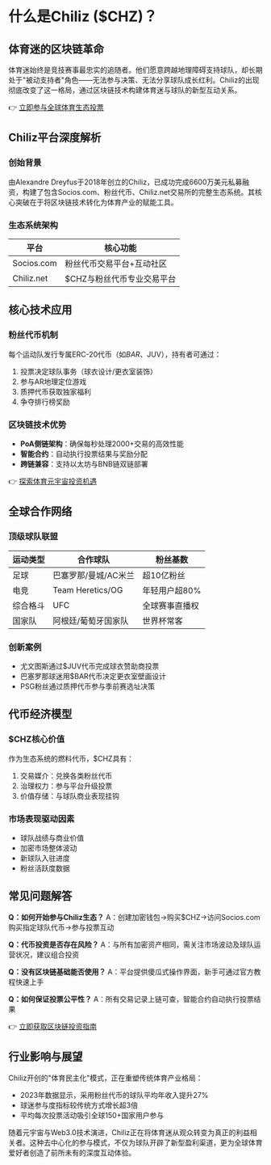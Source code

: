 # 什么是Chiliz ($CHZ)？

## 体育迷的区块链革命

体育迷始终是竞技赛事最忠实的追随者。他们愿意跨越地理障碍支持球队，却长期处于"被动支持者"角色——无法参与决策、无法分享球队成长红利。Chiliz的出现彻底改变了这一格局，通过区块链技术构建体育迷与球队的新型互动关系。

👉 [立即参与全球体育生态投票](https://bit.ly/okx_welcome)

## Chiliz平台深度解析

### 创始背景
由Alexandre Dreyfus于2018年创立的Chiliz，已成功完成6600万美元私募融资，构建了包含Socios.com、粉丝代币、Chiliz.net交易所的完整生态系统。其核心突破在于将区块链技术转化为体育产业的赋能工具。

### 生态系统架构
| 平台          | 核心功能                          |
|---------------|-----------------------------------|
| Socios.com    | 粉丝代币交易平台+互动社区         |
| Chiliz.net    | $CHZ与粉丝代币专业交易平台        |

## 核心技术应用

### 粉丝代币机制
每个运动队发行专属ERC-20代币（如$BAR、$JUV），持有者可通过：
1. 投票决定球队事务（球衣设计/更衣室装饰）
2. 参与AR地理定位游戏
3. 质押代币获取独家福利
4. 争夺排行榜奖励

### 区块链技术优势
- **PoA侧链架构**：确保每秒处理2000+交易的高效性能
- **智能合约**：自动执行投票结果与奖励分配
- **跨链兼容**：支持以太坊与BNB链双链部署

👉 [探索体育元宇宙投资机遇](https://bit.ly/okx_welcome)

## 全球合作网络

### 顶级球队联盟
| 运动类型 | 合作球队                | 粉丝基数       |
|----------|-------------------------|----------------|
| 足球     | 巴塞罗那/曼城/AC米兰    | 超10亿粉丝     |
| 电竞     | Team Heretics/OG        | 年轻用户超80%  |
| 综合格斗 | UFC                     | 全球赛事直播权 |
| 国家队   | 阿根廷/葡萄牙国家队     | 世界杯常客     |

### 创新案例
- 尤文图斯通过$JUV代币完成球衣赞助商投票
- 巴塞罗那球迷用$BAR代币决定更衣室壁画设计
- PSG粉丝通过质押代币参与季前赛选址决策

## 代币经济模型

### $CHZ核心价值
作为生态系统的燃料代币，$CHZ具有：
1. 交易媒介：兑换各类粉丝代币
2. 治理权力：参与平台升级投票
3. 价值存储：与球队商业表现挂钩

### 市场表现驱动因素
- 球队战绩与商业价值
- 加密市场整体波动
- 新球队入驻进度
- 粉丝活跃度数据

## 常见问题解答

**Q：如何开始参与Chiliz生态？**
A：创建加密钱包→购买$CHZ→访问Socios.com购买指定球队代币→参与投票互动

**Q：代币投资是否存在风险？**
A：与所有加密资产相同，需关注市场波动及球队运营状况，建议组合投资

**Q：没有区块链基础能否使用？**
A：平台提供傻瓜式操作界面，新手可通过官方教程快速上手

**Q：如何保证投票公平性？**
A：所有交易记录上链可查，智能合约自动执行投票结果

👉 [立即获取区块链投资指南](https://bit.ly/okx_welcome)

## 行业影响与展望

Chiliz开创的"体育民主化"模式，正在重塑传统体育产业格局：
- 2023年数据显示，采用粉丝代币的球队平均年收入提升27%
- 球迷参与度指标较传统方式增长超3倍
- 平均每次投票活动吸引全球150+国家用户参与

随着元宇宙与Web3.0技术演进，Chiliz正在将体育迷从观众转变为真正的利益相关者。这种去中心化的参与模式，不仅为球队开辟了新型盈利渠道，更为全球体育爱好者创造了前所未有的深度互动体验。